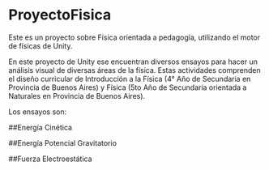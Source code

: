 # ProyectoFisica
Este es un proyecto sobre Física orientada a pedagogía, utilizando el motor de físicas de Unity.

En este proyecto de Unity ese encuentran diversos ensayos para hacer un análisis visual de diversas áreas de la física. Estas actividades comprenden el diseño curricular de Introducción a la Física (4° Año de Secundaria en Provincia de Buenos Aires) y Física (5to Año de Secundaria orientada a Naturales en Provincia de Buenos Aires).

Los ensayos son:

##Energía Cinética

##Energía Potencial Gravitatorio

##Fuerza Electroestática
